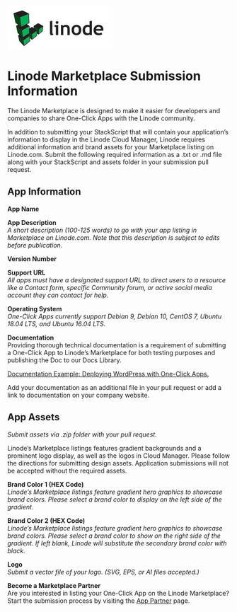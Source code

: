 ![Linode Logo](https://github.com/linode/docs/blob/develop/docs/assets/linode_readme_logo.png?raw=true)

# Linode Marketplace Submission Information

The Linode Marketplace is designed to make it easier for developers and companies to share One-Click Apps with the Linode community.

In addition to submitting your StackScript that will contain your application’s information to display in the Linode Cloud Manager, Linode requires additional information and brand assets for your Marketplace listing on Linode.com. Submit the following required information as a .txt or .md file along with your StackScript and assets folder in your submission pull request.

## App Information

**App Name**

**App Description** <br>
*A short description (100-125 words) to go with your app listing in Marketplace on Linode.com. Note that this description is subject to edits before publication.*

**Version Number**

**Support URL** <br>
*All apps must have a designated support URL to direct users to a resource like a Contact form, specific Community forum, or active social media account they can contact for help.*

**Operating System** <br>
*One-Click Apps currently support Debian 9, Debian 10,  CentOS 7, Ubuntu 18.04 LTS, and Ubuntu 16.04 LTS.*

**Documentation** <br>
Providing thorough technical documentation is a requirement of submitting a One-Click App to Linode’s Marketplace for both testing purposes and publishing the Doc to our Docs Library. 

[Documentation Example: Deploying WordPress with One-Click Apps.](https://www.linode.com/docs/platform/one-click/deploying-wordpress-with-one-click-apps/)

Add your documentation as an additional file in your pull request or add a link to documentation on your company website.

## App Assets

*Submit assets via .zip folder with your pull request.*

Linode’s Marketplace listings features gradient backgrounds and a prominent logo display, as well as the logos in Cloud Manager. Please follow the directions for submitting design assets. Application submissions will not be accepted without the required assets.

**Brand Color 1 (HEX Code)** <br>
*Linode’s Marketplace listings feature gradient hero graphics to showcase brand colors. Please select a brand color to display on the left side of the gradient.*

**Brand Color 2 (HEX Code)** <br>
*Linode’s Marketplace listings feature gradient hero graphics to showcase brand colors. Please select a brand color to show on the right side of the gradient. If left blank, Linode will substitute the secondary brand color with black.*

**Logo** <br>
*Submit a vector file of your logo. (SVG, EPS, or AI files accepted.)*

**Become a Marketplace Partner** <br>
Are you interested in listing your One-Click App on the Linode Marketplace? Start the submission process by visiting the [App Partner](https://www.linode.com/marketplace/app-partners/) page.
